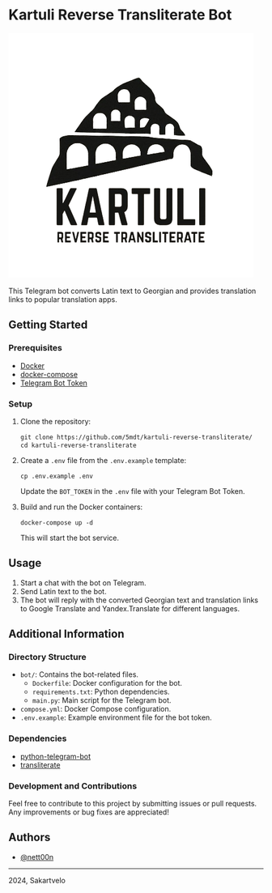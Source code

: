 # Kartuli Reverse Transliterate Bot

![Logo](logo.png)

This Telegram bot converts Latin text to Georgian and provides translation links to popular translation apps.

## Getting Started

### Prerequisites

- [Docker](https://www.docker.com/get-started)
- [docker-compose](https://docs.docker.com/compose/install/)
- [Telegram Bot Token](https://core.telegram.org/bots#botfather)

### Setup

1. Clone the repository:

   ```shell
   git clone https://github.com/5mdt/kartuli-reverse-transliterate/
   cd kartuli-reverse-transliterate
   ```

2. Create a `.env` file from the `.env.example` template:

   ```shell
   cp .env.example .env
   ```

   Update the `BOT_TOKEN` in the `.env` file with your Telegram Bot Token.

3. Build and run the Docker containers:

   ```shell
   docker-compose up -d
   ```

   This will start the bot service.

## Usage

1. Start a chat with the bot on Telegram.
2. Send Latin text to the bot.
3. The bot will reply with the converted Georgian text and translation links to Google Translate and Yandex.Translate for different languages.

## Additional Information

### Directory Structure

- `bot/`: Contains the bot-related files.
  - `Dockerfile`: Docker configuration for the bot.
  - `requirements.txt`: Python dependencies.
  - `main.py`: Main script for the Telegram bot.
- `compose.yml`: Docker Compose configuration.
- `.env.example`: Example environment file for the bot token.

### Dependencies

- [python-telegram-bot](https://pypi.org/project/python-telegram-bot/)
- [transliterate](https://pypi.org/project/transliterate/)

### Development and Contributions

Feel free to contribute to this project by submitting issues or pull requests. Any improvements or bug fixes are appreciated!

## Authors

- [@nett00n](https://github.com/nett00n)

---

2024, Sakartvelo
